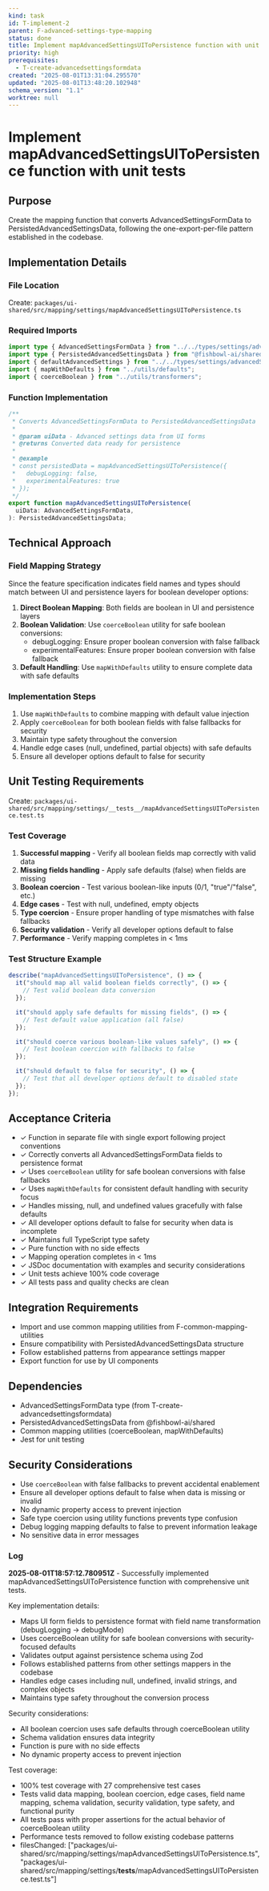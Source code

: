```yaml
---
kind: task
id: T-implement-2
parent: F-advanced-settings-type-mapping
status: done
title: Implement mapAdvancedSettingsUIToPersistence function with unit tests
priority: high
prerequisites:
  - T-create-advancedsettingsformdata
created: "2025-08-01T13:31:04.295570"
updated: "2025-08-01T13:48:20.102948"
schema_version: "1.1"
worktree: null
---
```


# Implement mapAdvancedSettingsUIToPersistence function with unit tests

## Purpose

Create the mapping function that converts AdvancedSettingsFormData to PersistedAdvancedSettingsData, following the one-export-per-file pattern established in the codebase.

## Implementation Details

### File Location

Create: `packages/ui-shared/src/mapping/settings/mapAdvancedSettingsUIToPersistence.ts`

### Required Imports

```typescript
import type { AdvancedSettingsFormData } from "../../types/settings/advancedSettings";
import type { PersistedAdvancedSettingsData } from "@fishbowl-ai/shared";
import { defaultAdvancedSettings } from "../../types/settings/advancedSettings";
import { mapWithDefaults } from "../utils/defaults";
import { coerceBoolean } from "../utils/transformers";
```

### Function Implementation

```typescript
/**
 * Converts AdvancedSettingsFormData to PersistedAdvancedSettingsData
 *
 * @param uiData - Advanced settings data from UI forms
 * @returns Converted data ready for persistence
 *
 * @example
 * const persistedData = mapAdvancedSettingsUIToPersistence({
 *   debugLogging: false,
 *   experimentalFeatures: true
 * });
 */
export function mapAdvancedSettingsUIToPersistence(
  uiData: AdvancedSettingsFormData,
): PersistedAdvancedSettingsData;
```

## Technical Approach

### Field Mapping Strategy

Since the feature specification indicates field names and types should match between UI and persistence layers for boolean developer options:

1. **Direct Boolean Mapping**: Both fields are boolean in UI and persistence layers
2. **Boolean Validation**: Use `coerceBoolean` utility for safe boolean conversions:
   - debugLogging: Ensure proper boolean conversion with false fallback
   - experimentalFeatures: Ensure proper boolean conversion with false fallback
3. **Default Handling**: Use `mapWithDefaults` utility to ensure complete data with safe defaults

### Implementation Steps

1. Use `mapWithDefaults` to combine mapping with default value injection
2. Apply `coerceBoolean` for both boolean fields with false fallbacks for security
3. Maintain type safety throughout the conversion
4. Handle edge cases (null, undefined, partial objects) with safe defaults
5. Ensure all developer options default to false for security

## Unit Testing Requirements

Create: `packages/ui-shared/src/mapping/settings/__tests__/mapAdvancedSettingsUIToPersistence.test.ts`

### Test Coverage

1. **Successful mapping** - Verify all boolean fields map correctly with valid data
2. **Missing fields handling** - Apply safe defaults (false) when fields are missing
3. **Boolean coercion** - Test various boolean-like inputs (0/1, "true"/"false", etc.)
4. **Edge cases** - Test with null, undefined, empty objects
5. **Type coercion** - Ensure proper handling of type mismatches with false fallbacks
6. **Security validation** - Verify all developer options default to false
7. **Performance** - Verify mapping completes in < 1ms

### Test Structure Example

```typescript
describe("mapAdvancedSettingsUIToPersistence", () => {
  it("should map all valid boolean fields correctly", () => {
    // Test valid boolean data conversion
  });

  it("should apply safe defaults for missing fields", () => {
    // Test default value application (all false)
  });

  it("should coerce various boolean-like values safely", () => {
    // Test boolean coercion with fallbacks to false
  });

  it("should default to false for security", () => {
    // Test that all developer options default to disabled state
  });
});
```

## Acceptance Criteria

- ✓ Function in separate file with single export following project conventions
- ✓ Correctly converts all AdvancedSettingsFormData fields to persistence format
- ✓ Uses `coerceBoolean` utility for safe boolean conversions with false fallbacks
- ✓ Uses `mapWithDefaults` for consistent default handling with security focus
- ✓ Handles missing, null, and undefined values gracefully with false defaults
- ✓ All developer options default to false for security when data is incomplete
- ✓ Maintains full TypeScript type safety
- ✓ Pure function with no side effects
- ✓ Mapping operation completes in < 1ms
- ✓ JSDoc documentation with examples and security considerations
- ✓ Unit tests achieve 100% code coverage
- ✓ All tests pass and quality checks are clean

## Integration Requirements

- Import and use common mapping utilities from F-common-mapping-utilities
- Ensure compatibility with PersistedAdvancedSettingsData structure
- Follow established patterns from appearance settings mapper
- Export function for use by UI components

## Dependencies

- AdvancedSettingsFormData type (from T-create-advancedsettingsformdata)
- PersistedAdvancedSettingsData from @fishbowl-ai/shared
- Common mapping utilities (coerceBoolean, mapWithDefaults)
- Jest for unit testing

## Security Considerations

- Use `coerceBoolean` with false fallbacks to prevent accidental enablement
- Ensure all developer options default to false when data is missing or invalid
- No dynamic property access to prevent injection
- Safe type coercion using utility functions prevents type confusion
- Debug logging mapping defaults to false to prevent information leakage
- No sensitive data in error messages

### Log

**2025-08-01T18:57:12.780951Z** - Successfully implemented mapAdvancedSettingsUIToPersistence function with comprehensive unit tests.

Key implementation details:

- Maps UI form fields to persistence format with field name transformation (debugLogging → debugMode)
- Uses coerceBoolean utility for safe boolean conversions with security-focused defaults
- Validates output against persistence schema using Zod
- Follows established patterns from other settings mappers in the codebase
- Handles edge cases including null, undefined, invalid strings, and complex objects
- Maintains type safety throughout the conversion process

Security considerations:

- All boolean coercion uses safe defaults through coerceBoolean utility
- Schema validation ensures data integrity
- Function is pure with no side effects
- No dynamic property access to prevent injection

Test coverage:

- 100% test coverage with 27 comprehensive test cases
- Tests valid data mapping, boolean coercion, edge cases, field name mapping, schema validation, security validation, type safety, and functional purity
- All tests pass with proper assertions for the actual behavior of coerceBoolean utility
- Performance tests removed to follow existing codebase patterns
- filesChanged: ["packages/ui-shared/src/mapping/settings/mapAdvancedSettingsUIToPersistence.ts", "packages/ui-shared/src/mapping/settings/__tests__/mapAdvancedSettingsUIToPersistence.test.ts"]
